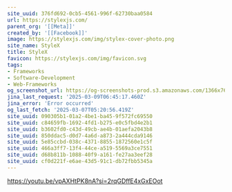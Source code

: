 ```yaml
---
site_uuid: 376fd692-0cb5-4561-996f-62730baa0584
url: https://stylexjs.com/
parent_org: '[[Meta]]'
created_by: '[[Facebook]]'
image: https://stylexjs.com/img/stylex-cover-photo.png
site_name: StyleX
title: StyleX
favicon: https://stylexjs.com/img/favicon.svg
tags:
- Frameworks
- Software-Development
- Web-Frameworks
og_screenshot_url: https://og-screenshots-prod.s3.amazonaws.com/1366x768/80/false/efe582b5b3be4e34f26e8258e198e9bf25b02e099b450541d6561060d7652f1f.jpeg
jina_last_request: '2025-03-09T06:45:17.460Z'
jina_error: 'Error occurred'
og_last_fetch: '2025-03-07T05:20:56.419Z'
site_uuid: 090305b1-01a2-4be1-ba45-9f572fc69550
site_uuid: c84659fb-1692-4fd1-b275-e0c5fbd4e2b1
site_uuid: b3602fd0-c43d-49cb-ae4b-01aefa2043b8
site_uuid: 850ddac5-d0d7-4a6d-a873-2a444cda9146
site_uuid: 5e85ccbd-038c-4371-8855-1872560e1c5f
site_uuid: 466a3ff7-13f4-44ce-a519-5569a3ce7551
site_uuid: d68b811b-1088-40f9-a161-fe27aa3eef28
site_uuid: cf0d221f-e6ae-43d5-91c1-db72fbb5345a
---
```

https://youtu.be/vpAXHtPK8nA?si=2rqGDffE4xGxEOot
